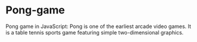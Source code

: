 # Pong-game
Pong game in JavaScript: Pong is one of the earliest arcade video games. It is a table tennis sports game featuring simple two-dimensional graphics.
